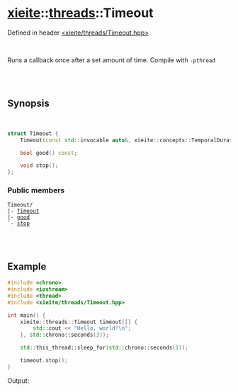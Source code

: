 # [xieite](../xieite.md)::[threads](../threads.md)::Timeout
Defined in header [<xieite/threads/Timeout.hpp>](../../include/xieite/threads/Timeout.hpp)

<br/>

Runs a callback once after a set amount of time. Compile with `-pthread`

<br/><br/>

## Synopsis

<br/>

```cpp
struct Timeout {
	Timeout(const std::invocable auto&, xieite::concepts::TemporalDuration auto);

	bool good() const;

	void stop();
};
```
### Public members
<pre><code>Timeout/
|- <a href="./Timeout/constructor.md">Timeout</a>
|- <a href="./Timeout/good.md">good</a>
`- <a href="./Timeout/stop.md">stop</a>
</code></pre>

<br/><br/>

## Example
```cpp
#include <chrono>
#include <iostream>
#include <thread>
#include <xieite/threads/Timeout.hpp>

int main() {
	xieite::threads::Timeout timeout([] {
		std::cout << "Hello, world!\n";
	}, std::chrono::seconds(3));

	std::this_thread::sleep_for(std::chrono::seconds(1));

	timeout.stop();
}
```
Output:
```
```
